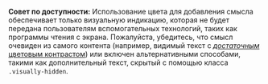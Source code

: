 **Совет по доступности:** Использование цвета для добавления смысла обеспечивает только визуальную индикацию, которая не будет передана пользователям вспомогательных технологий, таких как программы чтения с экрана. Пожалуйста, убедитесь, что смысл очевиден из самого контента (например, видимый текст с [_достаточным_ цветовым контрастом](/docs/[[config:docs_version]]/getting-started/accessibility/#color-contrast)) или включен альтернативными способами, такими как дополнительный текст, скрытый с помощью класса `.visually-hidden`.
